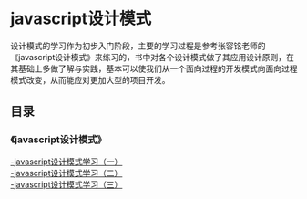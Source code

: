 # javascript设计模式  
设计模式的学习作为初步入门阶段，主要的学习过程是参考张容铭老师的《javascript设计模式》来练习的，书中对各个设计模式做了其应用设计原则，在其基础上多做了解与实践，基本可以使我们从一个面向过程的开发模式向面向过程模式改变，从而能应对更加大型的项目开发。  
## 目录  
### 《javascript设计模式》
[-javascript设计模式学习（一）](https://github.com/BendMoly/jsDesignPattern/issues/1)    
[-javascript设计模式学习（二）](https://github.com/BendMoly/jsDesignPattern/issues/2)  
[-javascript设计模式学习（三）](https://github.com/BendMoly/jsDesignPattern/issues/3)
